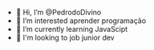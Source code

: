 - 👋 Hi, I’m @PedrodoDivino
- 👀 I’m interested  aprender programação
- 🌱 I’m currently learning JavaScipt
- 💞️  I'm looking to job junior dev

<!---
PedrodoDivino/PedrodoDivino is a ✨ special ✨ repository because its `README.md` (this file) appears on your GitHub profile.
You can click the Preview link to take a look at your changes.
--->
